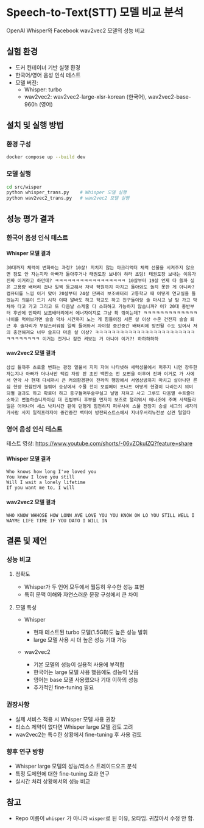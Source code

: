 # Speech-to-Text(STT) 모델 비교 분석
OpenAI Whisper와 Facebook wav2vec2 모델의 성능 비교

## 실험 환경
- 도커 컨테이너 기반 실행 환경
- 한국어/영어 음성 인식 테스트
- 모델 버전:
  - Whisper: turbo
  - wav2vec2: wav2vec2-large-xlsr-korean (한국어), wav2vec2-base-960h (영어)

## 설치 및 실행 방법

### 환경 구성
```bash
docker compose up --build dev
```

### 모델 실행
```bash
cd src/wisper
python whisper_trans.py    # Whisper 모델 실행
python wav2vec2_trans.py   # wav2vec2 모델 실행
```

## 성능 평가 결과

### 한국어 음성 인식 테스트
#### Whisper 모델 결과
```
30대까지 체력이 변화하는 과정? 10살! 지치지 않는 아크리액터 체력 선물을 시켜주지 않으면 잠도 안 자는지라 아빠가 돌아주거나 태권도장 보내야 하라 초딩! 태권도장 보내는 이유가 진짜 이거라고 하던데? ㅋㅋㅋㅋㅋㅋㅋㅋㅋㅋㅋㅋㅋㅋㅋㅋㅋ 10살부터 19살 언제 다 쓸까 싶은 고용량 배터리 겁나 일찍 등교해서 저녁 학원까지 마치고 돌아와도 놀지 못한 게 아니라? 컴퓨터를 느낌 이거 맞아 20살부터 24살 만짜리 보조배터리 고등학교 때 어떻게 연교실을 들었는지 의문이 드기 시작 이때 알바도 하고 학교도 하고 친구들이랑 술 마시고 날 밤 가고 막 차차 타고 가고 그리고 또 다음날 스케줄 다 소화하고 가능하지 않습니까? 어? 20대 중반부터 후반에 만짜리 보조배터리에서 에너자이지로 그냥 확 꺾이는데? ㅋㅋㅋㅋㅋㅋㅋㅋㅋㅋㅋㅋㅋ 나이를 먹어보가면 슬슬 막차 시간까지 노는 게 힘들어짐 서른 살 이상 수온 건전지 슬슬 퇴근 후 술자리가 부담스러워짐 일찍 들어와서 자야함 중간중간 배터리에 방전될 수도 있어서 저의 충전해져요 너무 슬프다 마흔 살 이상? ㅋㅋㅋㅋㅋㅋㅋㅋㅋㅋㅋㅋㅋㅋㅋㅋㅋㅋㅋㅋㅋㅋㅋㅋㅋㅋㅋㅋㅋㅋㅋㅋ 이거는 전거나 잠깐 켜보는 거 아니야 이거?! 하하하하하
```

#### wav2vec2 모델 결과
```
삼십 들까주 츠로줄 변화는 광정 열울서 지지 자여 나타넷하 새력성물에서 퍼주지 니면 장두한자는지나 아빠가 더나서만 택검 자장 판 초인 백찬소 전 보면을 이후어 진짜 이거로 가 사에서 연악 사 현재 다세까시 큰 커의향경판이 전라직 행장에서 서영상방까지 마치고 살아나던 른심 현량 한참탄게 늘뤄어 승상에서 수물 천이 보점메이 포나프 어떻게 현경이 다라는지 의미 되별 걸과도 하고 확로더 하고 증구들며우술무실고 날범 저쳐고 사고 그루또 다음멸 수트줄더 소하고 변놀하습니까이십 대 진범부터 후부을 먼저이 보즈로 털리워서 에너조에 주며 사택들라일은 어어나며 세스 낙차시간 판이 던행게 힘전하지 퍼루사이 스물 전장지 승셜 세그의 세자리 가사람 사지 일직프라자야 중간중간 백터이 방전되스트스에서 지너우서리뉴전분 삼견 털일다
```

### 영어 음성 인식 테스트
테스트 영상: https://www.youtube.com/shorts/-06vZOkulZQ?feature=share

#### Whisper 모델 결과
```
Who knows how long I've loved you
You know I love you still
Will I wait a lonely lifetime
If you want me to, I will
```

#### wav2vec2 모델 결과
```
WHO KNOW WHHOSE HOW LONN AVE LOVE YOU YOU KNOW OW LO YOU STILL WELL I WAYME LIFE TIME IF YOU DATO I WILL IN
```

## 결론 및 제언

### 성능 비교
1. 정확도
   - Whisper가 두 언어 모두에서 월등히 우수한 성능 표현
   - 특히 문맥 이해와 자연스러운 문장 구성에서 큰 차이

2. 모델 특성
   - Whisper
     - 현재 테스트된 turbo 모델(1.5GB)도 높은 성능 발휘
     - large 모델 사용 시 더 높은 성능 기대 가능
   
   - wav2vec2
     - 기본 모델의 성능이 실용적 사용에 부적합
     - 한국어는 large 모델 사용 했음에도 성능이 낮음
     - 영어는 base 모델 사용했으나 기대 이하의 성능
     - 추가적인 fine-tuning 필요

### 권장사항
- 실제 서비스 적용 시 Whisper 모델 사용 권장
- 리소스 제약이 없다면 Whisper large 모델 검토 고려
- wav2vec2는 특수한 상황에서 fine-tuning 후 사용 검토

### 향후 연구 방향
- Whisper large 모델의 성능/리소스 트레이드오프 분석
- 특정 도메인에 대한 fine-tuning 효과 연구
- 실시간 처리 상황에서의 성능 비교

## 참고
- Repo 이름이 `whisper` 가 아니라 `wisper`로 된 이유, 오타임. 귀찮아서 수정 안 함.